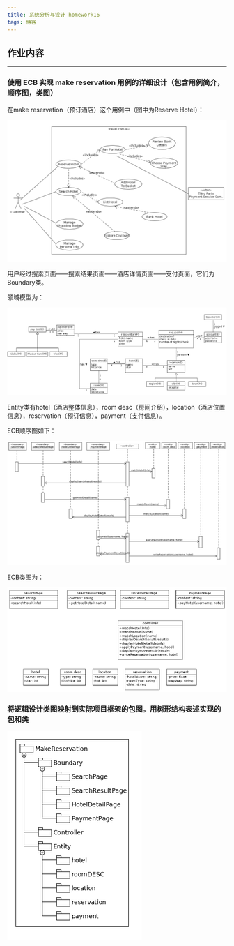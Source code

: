```yaml
---  
title: 系统分析与设计 homework16  
tags: 博客  
---  
```

  

## 作业内容

---
### 使用 ECB 实现 make reservation 用例的详细设计（包含用例简介，顺序图，类图）
在make reservation（预订酒店）这个用例中（图中为Reserve Hotel）：

![此处输入图片的描述][1]

用户经过搜索页面——搜索结果页面——酒店详情页面——支付页面，它们为Boundary类。

领域模型为：

![此处输入图片的描述][2]

Entity类有hotel（酒店整体信息），room desc（房间介绍），location（酒店位置信息），reservation（预订信息），payment（支付信息）。

ECB顺序图如下：

![此处输入图片的描述][3]

ECB类图为：

![此处输入图片的描述][4]

### 将逻辑设计类图映射到实际项目框架的包图。用树形结构表述实现的包和类

![此处输入图片的描述][5]


  [1]: ./img/0417_1.png
  [2]: ./img/0427_1.png
  [3]: ./img/0630_1.png
  [4]: ./img/0630_2.png
  [5]: ./img/0630_3.png
